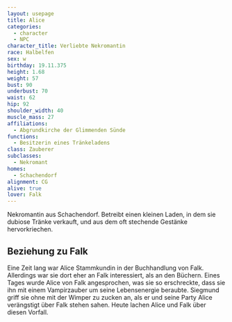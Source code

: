 ```yaml
---
layout: usepage
title: Alice
categories:
  - character
  - NPC
character_title: Verliebte Nekromantin
race: Halbelfen
sex: w
birthday: 19.11.375
height: 1.68
weight: 57
bust: 90
underbust: 70
waist: 62
hip: 92
shoulder_width: 40
muscle_mass: 27
affiliations:
  - Abgrundkirche der Glimmenden Sünde
functions:
  - Besitzerin eines Tränkeladens
class: Zauberer
subclasses:
  - Nekromant
homes:
  - Schachendorf
alignment: CG
alive: true
lover: Falk
---
```


Nekromantin aus Schachendorf. Betreibt einen kleinen Laden, in dem sie dubiose Tränke verkauft, und aus dem oft
stechende Gestänke hervorkriechen.

<!--more-->

## Beziehung zu Falk

Eine Zeit lang war Alice Stammkundin in der Buchhandlung von Falk. Allerdings war sie dort eher an Falk interessiert,
als an den Büchern. Eines Tages wurde Alice von Falk angesprochen, was sie so erschreckte, dass sie ihn mit einem
Vampirzauber um seine Lebensenergie beraubte. Siegmund griff sie ohne mit der Wimper zu zucken an, als er und seine
Party Alice verängstigt über Falk stehen sahen. Heute lachen Alice und Falk über diesen Vorfall.